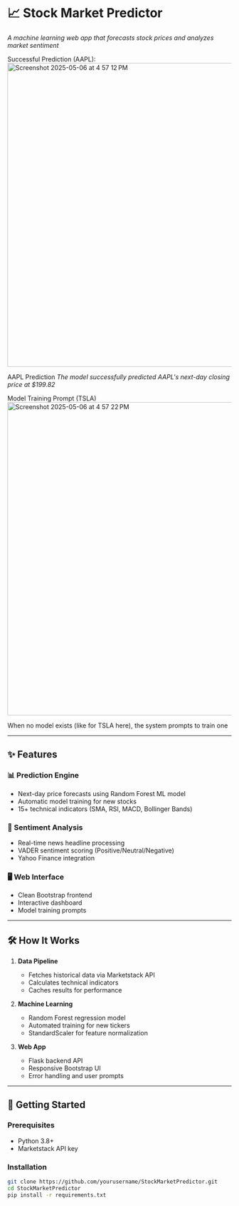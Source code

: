 # 📈 Stock Market Predictor

*A machine learning web app that forecasts stock prices and analyzes market sentiment*

Successful Prediction (AAPL):
<img width="681" alt="Screenshot 2025-05-06 at 4 57 12 PM" src="https://github.com/user-attachments/assets/5d4e83eb-ae65-4ac5-aabb-b101d27f1458" />

AAPL Prediction
*The model successfully predicted AAPL's next-day closing price at $199.82*

Model Training Prompt (TSLA)
<img width="702" alt="Screenshot 2025-05-06 at 4 57 22 PM" src="https://github.com/user-attachments/assets/46fe3229-faeb-482e-a878-eada76d2c396" />

When no model exists (like for TSLA here), the system prompts to train one

---

## ✨ Features

### 📊 Prediction Engine
- Next-day price forecasts using Random Forest ML model
- Automatic model training for new stocks
- 15+ technical indicators (SMA, RSI, MACD, Bollinger Bands)

### 📰 Sentiment Analysis
- Real-time news headline processing
- VADER sentiment scoring (Positive/Neutral/Negative)
- Yahoo Finance integration

### 🖥️ Web Interface
- Clean Bootstrap frontend
- Interactive dashboard
- Model training prompts

---

## 🛠️ How It Works

1. **Data Pipeline**  
   - Fetches historical data via Marketstack API
   - Calculates technical indicators
   - Caches results for performance

2. **Machine Learning**  
   - Random Forest regression model
   - Automated training for new tickers
   - StandardScaler for feature normalization

3. **Web App**  
   - Flask backend API
   - Responsive Bootstrap UI
   - Error handling and user prompts

---

## 🚀 Getting Started

### Prerequisites
- Python 3.8+
- Marketstack API key

### Installation
```bash
git clone https://github.com/yourusername/StockMarketPredictor.git
cd StockMarketPredictor
pip install -r requirements.txt
